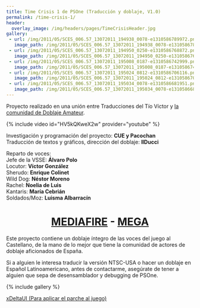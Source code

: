 ```yaml
---
title: Time Crisis 1 de PSOne (Traducción y doblaje, V1.0)
permalink: /time-crisis-1/
header:
  overlay_image: /img/headers/pages/TimeCrisisHeader.jpg
gallery:
 - url: /img/2011/05/SCES_006.57_13072011_194938_0078-e1310586789972.png
   image_path: /img/2011/05/SCES_006.57_13072011_194938_0078-e1310586789972.png
 - url: /img/2011/05/SCES_006.57_13072011_194950_0250-e1310586768872.png
   image_path: /img/2011/05/SCES_006.57_13072011_194950_0250-e1310586768872.png
 - url: /img/2011/05/SCES_006.57_13072011_195008_0187-e1310586742999.png
   image_path: /img/2011/05/SCES_006.57_13072011_195008_0187-e1310586742999.png
 - url: /img/2011/05/SCES_006.57_13072011_195024_0812-e1310586706116.png
   image_path: /img/2011/05/SCES_006.57_13072011_195024_0812-e1310586706116.png
 - url: /img/2011/05/SCES_006.57_13072011_195034_0078-e1310586681951.png
   image_path: /img/2011/05/SCES_006.57_13072011_195034_0078-e1310586681951.png
---
```

Proyecto realizado en una unión entre Traducciones del Tío Víctor y 
[la comunidad de Doblaje Amateur](http://www.doblajeamateur.tk).

{% include video id="HV5kQKweX2w" provider="youtube" %}

Investigación y programación del proyecto: **CUE y Pacochan**  
Traducción de textos y gráficos, dirección del doblaje: **IlDucci**

Reparto de voces:  
Jefe de la VSSE: **Álvaro Polo**  
Locutor: **Víctor González**  
Sherudo: **Enrique Colinet**  
Wild Dog: **Néstor Moreno**  
Rachel: **Noelia de Luis**  
Kantaris: **María Cebrián**  
Soldados/Moz: **Luisma Albarracín**

<h1 style="text-align: center;"><strong><a href="http://www.mediafire.com/download/kcm26cxmbnnx08t/TimeCrisisPSOneESP10.7z">MEDIAFIRE</a> - <a href="https://mega.nz/#!BU9SQQ7I!LazeE2rOZiqPJn42nERMHbq2U8qbA00jj0HcWT08_YQ">MEGA</a></strong></h1>

Este proyecto contiene un doblaje íntegro de las voces del juego al Castellano, 
de la mano de lo mejor que tiene la comunidad de actores de doblaje aficionados 
de España.

Si a alguien le interesa traducir la versión NTSC-USA o hacer un doblaje en Español 
Latinoamericano, antes de contactarme, asegúrate de tener a alguien que sepa de 
desensamblador y debugging de PSOne.

{% include gallery %}

[xDeltaUI (Para aplicar el parche al juego)](http://www.romhacking.net/utilities/598/)
